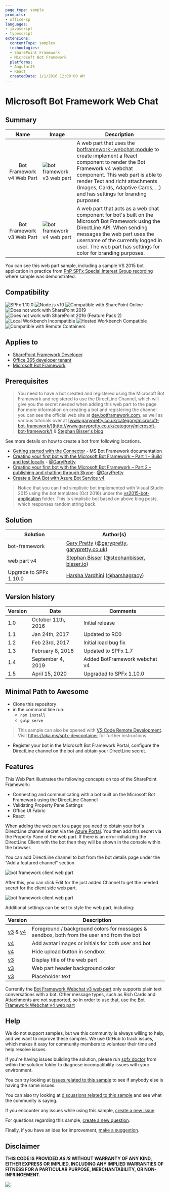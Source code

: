 ```yaml
---
page_type: sample
products:
- office-sp
languages:
- javascript
- typescript
extensions:
  contentType: samples
  technologies:
  - SharePoint Framework
  - Microsoft Bot Framework
  platforms:
  - AngularJS
  - React
  createdDate: 1/1/2016 12:00:00 AM
---
```

# Microsoft Bot Framework Web Chat

## Summary

| Name | Image |Description |  
|:------------:|------------|------------|
|Bot Framework v4 Web Part|![bot framework v3 web part](./assets/bot-frameworkv4-webpart-preview.png)|A web part that uses the [botframework-webchat module](https://www.npmjs.com/package/botframework-webchat) to create implement a React component to render the Bot Framework v4 webchat component. This web part is able to render Text and richt attachments (Images, Cards, Adaptive Cards, ...) and has settings for branding purposes.|
|Bot Framework v3 Web Part|![bot framework v4 web part](./assets/bot-framework-webpart-preview.png)|A web part that acts as a web chat component for bot's built on the Microsoft Bot Framework using the DirectLine API. When sending messages the web part uses the username of the currently logged in user. The web part has settings for color for branding purposes.|

You can see this web part sample, including a sample VS 2015 bot application in practice from [PnP SPFx Special Interest Group recording](https://youtu.be/Tv03CU_PmVs?t=1329)
where sample was demonstrated.

## Compatibility

![SPFx 1.10.0](https://img.shields.io/badge/SPFx-1.10.0-green.svg)
![Node.js v10](https://img.shields.io/badge/Node.js-v10-green.svg) 
![Compatible with SharePoint Online](https://img.shields.io/badge/SharePoint%20Online-Compatible-green.svg)
![Does not work with SharePoint 2019](https://img.shields.io/badge/SharePoint%20Server%202019-Incompatible-red.svg "SharePoint Server 2019 requires SPFx 1.4.1 or lower")
![Does not work with SharePoint 2016 (Feature Pack 2)](https://img.shields.io/badge/SharePoint%20Server%202016%20(Feature%20Pack%202)-Incompatible-red.svg "SharePoint Server 2016 Feature Pack 2 requires SPFx 1.1")
![Local Workbench Incompatible](https://img.shields.io/badge/Local%20Workbench-Incompatible-red.svg "The solution requires access to the Microsoft Bot Framework Directline API")
![Hosted Workbench Compatible](https://img.shields.io/badge/Hosted%20Workbench-Compatible-green.svg)
![Compatible with Remote Containers](https://img.shields.io/badge/Remote%20Containers-Compatible-green.svg)

## Applies to

* [SharePoint Framework Developer](https://docs.microsoft.com/sharepoint/dev/spfx/sharepoint-framework-overview)
* [Office 365 developer tenant](https://docs.microsoft.com/sharepoint/dev/spfx/set-up-your-developer-tenant)
* [Microsoft Bot Framework](http://dev.botframework.com)

## Prerequisites

> You need to have a bot created and registered using the Microsoft Bot Framework and registered to use the DirectLine Channel,
which will give you the secret needed when adding this web part to the page.  For more information on creating a bot and registering
the channel you can see the official web site at [dev.botframework.com](http://dev.botframework.com), as well as various tutorials
over at [www.garypretty.co.uk/category/microsoft-bot-framework/](http://www.garypretty.co.uk/category/microsoft-bot-framework/) & [Stephan Bisser's blog](https://bisser.io)

See more details on how to create a bot from following locations.

* [Getting started with the Connector](https://docs.botframework.com/en-us/csharp/builder/sdkreference/gettingstarted.html) - MS Bot Framework documentation
* [Creating your first bot with the Microsoft Bot Framework – Part 1 – Build and test locally](http://www.garypretty.co.uk/2016/07/14/creating-your-first-bot-with-the-microsoft-bot-framework-part-1/) - [@GaryPretty](https://twitter.com/GaryPretty)
* [Creating your first bot with the Microsoft Bot Framework – Part 2 – publishing and chatting through Skype](http://www.garypretty.co.uk/2016/07/16/creating-your-first-bot-with-the-microsoft-bot-framework-part-2/)- [@GaryPretty](https://twitter.com/GaryPretty)
* [Create a QnA Bot with Azure Bot Service v4](https://docs.microsoft.com/en-us/azure/cognitive-services/qnamaker/tutorials/create-qna-bot)

> Notice that you can find simplistic bot implemented with Visual Studio 2015 using the bot templates (Oct 2016)
under the [vs2015-bot-application](./vs2015-bot-application) folder. This is simplistic bot based on above blog posts, which responses random string back.

## Solution

Solution|Author(s)
--------|---------
bot-framework | [Gary Pretty](https://github.com/garypretty) ([@garypretty](http://www.twitter.com/garypretty), [garypretty.co.uk](www.garypretty.co.uk))
|web part v4| [Stephan Bisser](https://github.com/stephanbisser) ([@stephanbisser](https://twitter.com/stephanbisser), [bisser.io](https://bisser.io))
|Upgrade to SPFx 1.10.0| [Harsha Vardhini](https://github.com/Harshagracy) ([@harshagracy](https://twitter.com/harshagracy))

## Version history

Version|Date|Comments
-------|----|--------
1.0|October 11th, 2016|Initial release
1.1|Jan 24th, 2017|Updated to RC0
1.2|Feb 23rd, 2017|Initial load bug fix
1.3|February 8, 2018|Updated to SPFx 1.7
1.4|September 4, 2019|Added BotFramework webchat v4
1.5|April 15, 2020|Upgraded to SPFx 1.10.0

## Minimal Path to Awesome

- Clone this repository
- in the command line run:
  - `npm install`
  - `gulp serve`

>  This sample can also be opened with [VS Code Remote Development](https://code.visualstudio.com/docs/remote/remote-overview). Visit https://aka.ms/spfx-devcontainer for further instructions.

- Register your bot in the Microsoft Bot Framework Portal, configure the DirectLine channel on the bot and obtain your DirectLine secret.

## Features
This Web Part illustrates the following concepts on top of the SharePoint Framework:

- Connecting and communicating with a bot built on the Microsoft Bot Framework using the DirectLine Channel
- Validating Property Pane Settings
- Office UI Fabric
- React

When adding the web part to a page you need to obtain your bot's DirectLine channel secret via the [Azure Portal](http://portal.azure.com).
You then add this secret via the Property Pane of the web part. If there is an error initializing the DirectLine Client with the bot then they will be shown in the console within the browser.

You can add DirectLine channel to bot from the bot details page under the "Add a featured channel" section

![bot framework client web part](./assets/bf-add-directline-channel.png)

After this, you can click Edit for the just added Channel to get the needed secret for the client side web part.

![bot framework client web part](./assets/bf-configure-directline-secret.png)

Additional settings can be set to style the web part, including:

|Version|Description|
|-------|----|
|[v3](./src/webparts/botFrameworkChat) & [v4](./src/webparts/botFrameworkChatv4) | Foreground / background colors for messages & sendbox, both from the user and from the bot|
|[v4](./src/webparts/botFrameworkChatv4)| Add avatar images or initials for both user and bot|
|[v4](./src/webparts/botFrameworkChatv4)| Hide upload button in sendbox|
|[v3](./src/webparts/botFrameworkChat)| Display title of the web part|
|[v3](./src/webparts/botFrameworkChat)| Web part header background color|
|[v3](./src/webparts/botFrameworkChat)| Placeholder text|

Currently the [Bot Framework Webchat v3 web part](./src/webparts/botFrameworkChat) only supports plain text conversations with a bot. Other message types, such as Rich Cards and Attachments are not supported, so in order to use that, use the [Bot Framework Webchat v4 web part](./src/webparts/botFrameworkChatv4)


## Help

We do not support samples, but we this community is always willing to help, and we want to improve these samples. We use GitHub to track issues, which makes it easy for  community members to volunteer their time and help resolve issues.

If you're having issues building the solution, please run [spfx doctor](https://pnp.github.io/cli-microsoft365/cmd/spfx/spfx-doctor/) from within the solution folder to diagnose incompatibility issues with your environment.

You can try looking at [issues related to this sample](https://github.com/pnp/sp-dev-fx-webparts/issues?q=label%3A%22sample%3A%20react-bot-framework") to see if anybody else is having the same issues.

You can also try looking at [discussions related to this sample](https://github.com/pnp/sp-dev-fx-webparts/discussions?discussions_q=react-bot-framework) and see what the community is saying.

If you encounter any issues while using this sample, [create a new issue](https://github.com/pnp/sp-dev-fx-webparts/issues/new?assignees=&labels=Needs%3A+Triage+%3Amag%3A%2Ctype%3Abug-suspected%2Csample%3A%20react-bot-framework&template=bug-report.yml&sample=react-bot-framework&authors=@Harshagracy%20@stephanbisser%20@garypretty&title=react-bot-framework%20-%20).

For questions regarding this sample, [create a new question](https://github.com/pnp/sp-dev-fx-webparts/issues/new?assignees=&labels=Needs%3A+Triage+%3Amag%3A%2Ctype%3Aquestion%2Csample%3A%20react-bot-framework&template=question.yml&sample=react-bot-framework&authors=@Harshagracy%20@stephanbisser%20@garypretty&title=react-bot-framework%20-%20).

Finally, if you have an idea for improvement, [make a suggestion](https://github.com/pnp/sp-dev-fx-webparts/issues/new?assignees=&labels=Needs%3A+Triage+%3Amag%3A%2Ctype%3Aenhancement%2Csample%3A%20react-bot-framework&template=question.yml&sample=react-bot-framework&authors=@Harshagracy%20@stephanbisser%20@garypretty&title=react-bot-framework%20-%20).

## Disclaimer

**THIS CODE IS PROVIDED *AS IS* WITHOUT WARRANTY OF ANY KIND, EITHER EXPRESS OR IMPLIED, INCLUDING ANY IMPLIED WARRANTIES OF FITNESS FOR A PARTICULAR PURPOSE, MERCHANTABILITY, OR NON-INFRINGEMENT.**


<img src="https://pnptelemetry.azurewebsites.net/sp-dev-fx-webparts/samples/react-bot-framework" />
